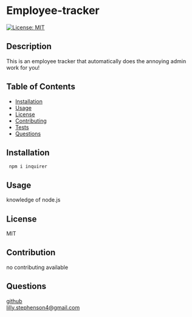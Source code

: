 # Employee-tracker
  [![License: MIT](https://img.shields.io/badge/License-MIT-yellow.svg)](https://opensource.org/licenses/MIT)
  ## Description
  This is an employee tracker that automatically does the annoying admin work for you!
  ## Table of Contents 
  - [Installation](#installation)
  - [Usage](#usage)
  - [License](#license)
  - [Contributing](#contribution)
  - [Tests](#tests)
  - [Questions](#questions)
  ## Installation
     npm i inquirer
  ## Usage
  knowledge of node.js
  ## License
  MIT
  ## Contribution
  no contributing available
  ## Questions
<a href= "https://github.com/lills1"> github </a>
<br>
<a href="mailto:lilly.stephenson4@gmail.com"> lilly.stephenson4@gmail.com</a>
